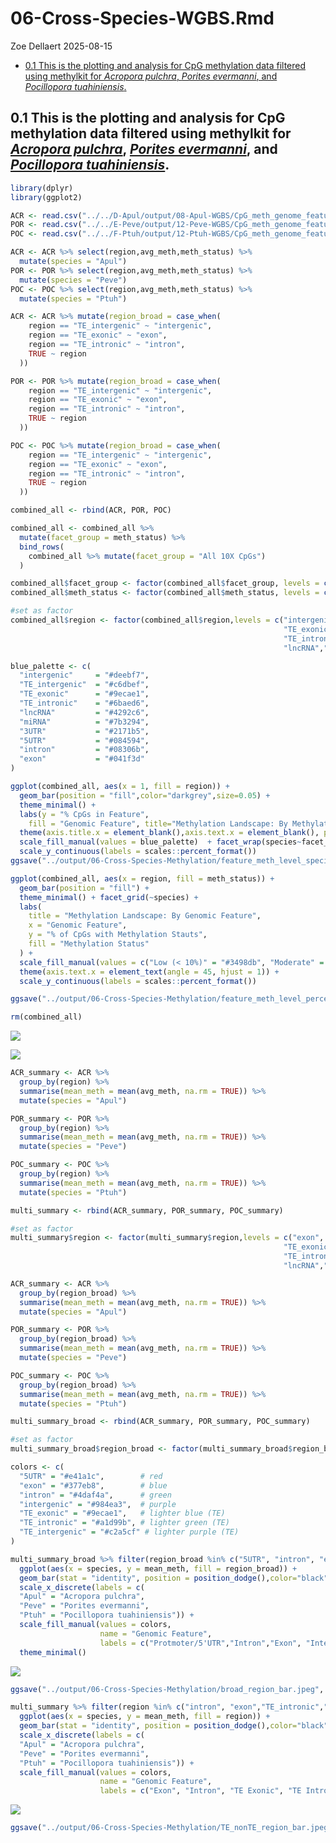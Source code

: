 06-Cross-Species-WGBS.Rmd
================
Zoe Dellaert
2025-08-15

- [0.1 This is the plotting and analysis for CpG methylation data
  filtered using methylkit for *Acropora pulchra*, *Porites evermanni*,
  and *Pocillopora
  tuahiniensis*.](#01-this-is-the-plotting-and-analysis-for-cpg-methylation-data-filtered-using-methylkit-for-acropora-pulchra-porites-evermanni-and-pocillopora-tuahiniensis)

## 0.1 This is the plotting and analysis for CpG methylation data filtered using methylkit for [*Acropora pulchra*](https://github.com/urol-e5/deep-dive-expression/blob/main/D-Apul/code/08-Apul-WGBS.md), [*Porites evermanni*](https://github.com/urol-e5/deep-dive-expression/blob/main/E-Peve/code/12-Peve-WGBS.md), and [*Pocillopora tuahiniensis*](https://github.com/urol-e5/deep-dive-expression/blob/main/F-Ptuh/code/12-Ptuh-WGBS.md).

``` r
library(dplyr)
library(ggplot2)

ACR <- read.csv("../../D-Apul/output/08-Apul-WGBS/CpG_meth_genome_feature_annotated.csv")
POR <- read.csv("../../E-Peve/output/12-Peve-WGBS/CpG_meth_genome_feature_annotated.csv")
POC <- read.csv("../../F-Ptuh/output/12-Ptuh-WGBS/CpG_meth_genome_feature_annotated.csv")

ACR <- ACR %>% select(region,avg_meth,meth_status) %>%
  mutate(species = "Apul")
POR <- POR %>% select(region,avg_meth,meth_status) %>%
  mutate(species = "Peve")
POC <- POC %>% select(region,avg_meth,meth_status) %>%
  mutate(species = "Ptuh")
```

``` r
ACR <- ACR %>% mutate(region_broad = case_when(
    region == "TE_intergenic" ~ "intergenic",
    region == "TE_exonic" ~ "exon",
    region == "TE_intronic" ~ "intron",
    TRUE ~ region   
  ))

POR <- POR %>% mutate(region_broad = case_when(
    region == "TE_intergenic" ~ "intergenic",
    region == "TE_exonic" ~ "exon",
    region == "TE_intronic" ~ "intron",
    TRUE ~ region   
  ))

POC <- POC %>% mutate(region_broad = case_when(
    region == "TE_intergenic" ~ "intergenic",
    region == "TE_exonic" ~ "exon",
    region == "TE_intronic" ~ "intron",
    TRUE ~ region   
  ))
```

``` r
combined_all <- rbind(ACR, POR, POC)

combined_all <- combined_all %>%
  mutate(facet_group = meth_status) %>%
  bind_rows(
    combined_all %>% mutate(facet_group = "All 10X CpGs")
  )

combined_all$facet_group <- factor(combined_all$facet_group, levels = c("All 10X CpGs", "Low (< 10%)", "Moderate", "High (> 50%)"))
combined_all$meth_status <- factor(combined_all$meth_status, levels = c("Low (< 10%)", "Moderate", "High (> 50%)"))

#set as factor
combined_all$region <- factor(combined_all$region,levels = c("intergenic", "TE_intergenic",
                                                             "TE_exonic",
                                                             "TE_intronic",
                                                             "lncRNA","miRNA","3UTR", "5UTR", "intron", "exon"))

blue_palette <- c(
  "intergenic"     = "#deebf7",  
  "TE_intergenic"  = "#c6dbef",
  "TE_exonic"      = "#9ecae1",
  "TE_intronic"    = "#6baed6",
  "lncRNA"         = "#4292c6",
  "miRNA"          = "#7b3294", 
  "3UTR"           = "#2171b5",  
  "5UTR"           = "#084594",  
  "intron"         = "#08306b", 
  "exon"           = "#041f3d"  
)

ggplot(combined_all, aes(x = 1, fill = region)) +
  geom_bar(position = "fill",color="darkgrey",size=0.05) +
  theme_minimal() + 
  labs(y = "% CpGs in Feature",
    fill = "Genomic Feature", title="Methylation Landscape: By Methylation Level") +
  theme(axis.title.x = element_blank(),axis.text.x = element_blank(), panel.grid.minor = element_blank(),panel.grid.major.x = element_blank()) +
  scale_fill_manual(values = blue_palette)  + facet_wrap(species~facet_group) +
  scale_y_continuous(labels = scales::percent_format())
ggsave("../output/06-Cross-Species-Methylation/feature_meth_level_species.jpeg", width = 8, height = 10, dpi = 600)

ggplot(combined_all, aes(x = region, fill = meth_status)) +
  geom_bar(position = "fill") + 
  theme_minimal() + facet_grid(~species) +
  labs(
    title = "Methylation Landscape: By Genomic Feature",
    x = "Genomic Feature",
    y = "% of CpGs with Methylation Stauts",
    fill = "Methylation Status"
  ) +
  scale_fill_manual(values = c("Low (< 10%)" = "#3498db", "Moderate" = "#bdc3c7", "High (> 50%)" = "#e74c3c")) +
  theme(axis.text.x = element_text(angle = 45, hjust = 1)) +
  scale_y_continuous(labels = scales::percent_format())

ggsave("../output/06-Cross-Species-Methylation/feature_meth_level_percent_species.jpeg", width = 8, height = 6, dpi = 600)

rm(combined_all)
```

![](../output/06-Cross-Species-Methylation/feature_meth_level_species.jpeg)

![](../output/06-Cross-Species-Methylation/feature_meth_level_percent_species.jpeg)

``` r
ACR_summary <- ACR %>%
  group_by(region) %>%
  summarise(mean_meth = mean(avg_meth, na.rm = TRUE)) %>%
  mutate(species = "Apul")

POR_summary <- POR %>%
  group_by(region) %>%
  summarise(mean_meth = mean(avg_meth, na.rm = TRUE)) %>%
  mutate(species = "Peve")

POC_summary <- POC %>%
  group_by(region) %>%
  summarise(mean_meth = mean(avg_meth, na.rm = TRUE)) %>%
  mutate(species = "Ptuh")

multi_summary <- rbind(ACR_summary, POR_summary, POC_summary)

#set as factor
multi_summary$region <- factor(multi_summary$region,levels = c("exon",
                                                             "TE_exonic","intron",
                                                             "TE_intronic",
                                                             "lncRNA","miRNA","3UTR", "5UTR", "intergenic", "TE_intergenic"))
```

``` r
ACR_summary <- ACR %>%
  group_by(region_broad) %>%
  summarise(mean_meth = mean(avg_meth, na.rm = TRUE)) %>%
  mutate(species = "Apul")

POR_summary <- POR %>%
  group_by(region_broad) %>%
  summarise(mean_meth = mean(avg_meth, na.rm = TRUE)) %>%
  mutate(species = "Peve")

POC_summary <- POC %>%
  group_by(region_broad) %>%
  summarise(mean_meth = mean(avg_meth, na.rm = TRUE)) %>%
  mutate(species = "Ptuh")

multi_summary_broad <- rbind(ACR_summary, POR_summary, POC_summary)

#set as factor
multi_summary_broad$region_broad <- factor(multi_summary_broad$region_broad,levels = c("lncRNA","miRNA","3UTR", "5UTR", "intron", "exon","intergenic"))
```

``` r
colors <- c(
  "5UTR" = "#e41a1c",        # red 
  "exon" = "#377eb8",        # blue
  "intron" = "#4daf4a",      # green 
  "intergenic" = "#984ea3",  # purple 
  "TE_exonic" = "#9ecae1",   # lighter blue (TE)
  "TE_intronic" = "#a1d99b", # lighter green (TE)
  "TE_intergenic" = "#c2a5cf" # lighter purple (TE)
)

multi_summary_broad %>% filter(region_broad %in% c("5UTR", "intron", "exon","intergenic")) %>%
  ggplot(aes(x = species, y = mean_meth, fill = region_broad)) +
  geom_bar(stat = "identity", position = position_dodge(),color="black") +
  scale_x_discrete(labels = c(
  "Apul" = "Acropora pulchra",
  "Peve" = "Porites evermanni",
  "Ptuh" = "Pocillopora tuahiniensis")) +
  scale_fill_manual(values = colors, 
                    name = "Genomic Feature",
                    labels = c("Protmoter/5'UTR","Intron","Exon", "Intergenic")) +
  theme_minimal()
```

![](06-Cross-Species-WGBS_files/figure-gfm/unnamed-chunk-6-1.png)<!-- -->

``` r
ggsave("../output/06-Cross-Species-Methylation/broad_region_bar.jpeg", width = 8, height = 5, dpi = 600)

multi_summary %>% filter(region %in% c("intron", "exon","TE_intronic","TE_exonic","intergenic","TE_intergenic")) %>%
  ggplot(aes(x = species, y = mean_meth, fill = region)) +
  geom_bar(stat = "identity", position = position_dodge(),color="black") +
  scale_x_discrete(labels = c(
  "Apul" = "Acropora pulchra",
  "Peve" = "Porites evermanni",
  "Ptuh" = "Pocillopora tuahiniensis")) +
  scale_fill_manual(values = colors, 
                    name = "Genomic Feature",
                    labels = c("Exon", "Intron", "TE Exonic", "TE Intronic", "Intergenic", "TE Intergenic")) + theme_minimal()
```

![](06-Cross-Species-WGBS_files/figure-gfm/unnamed-chunk-6-2.png)<!-- -->

``` r
ggsave("../output/06-Cross-Species-Methylation/TE_nonTE_region_bar.jpeg", width = 8, height = 5, dpi = 600)
```
